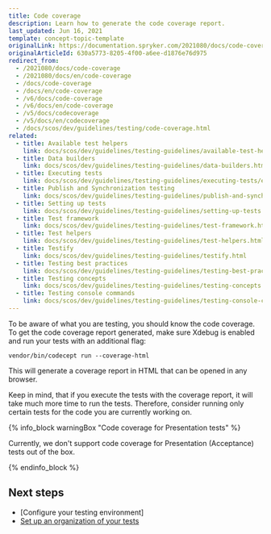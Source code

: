 ```yaml
---
title: Code coverage
description: Learn how to generate the code coverage report.
last_updated: Jun 16, 2021
template: concept-topic-template
originalLink: https://documentation.spryker.com/2021080/docs/code-coverage
originalArticleId: 630a5773-8205-4f00-a6ee-d1876e76d975
redirect_from:
  - /2021080/docs/code-coverage
  - /2021080/docs/en/code-coverage
  - /docs/code-coverage
  - /docs/en/code-coverage
  - /v6/docs/code-coverage
  - /v6/docs/en/code-coverage
  - /v5/docs/codecoverage
  - /v5/docs/en/codecoverage
  - /docs/scos/dev/guidelines/testing/code-coverage.html
related:
  - title: Available test helpers
    link: docs/scos/dev/guidelines/testing-guidelines/available-test-helpers.html
  - title: Data builders
    link: docs/scos/dev/guidelines/testing-guidelines/data-builders.html
  - title: Executing tests
    link: docs/scos/dev/guidelines/testing-guidelines/executing-tests/executing-tests.html
  - title: Publish and Synchronization testing
    link: docs/scos/dev/guidelines/testing-guidelines/publish-and-synchronization-testing.html
  - title: Setting up tests
    link: docs/scos/dev/guidelines/testing-guidelines/setting-up-tests.html
  - title: Test framework
    link: docs/scos/dev/guidelines/testing-guidelines/test-framework.html
  - title: Test helpers
    link: docs/scos/dev/guidelines/testing-guidelines/test-helpers.html
  - title: Testify
    link: docs/scos/dev/guidelines/testing-guidelines/testify.html
  - title: Testing best practices
    link: docs/scos/dev/guidelines/testing-guidelines/testing-best-practices.html
  - title: Testing concepts
    link: docs/scos/dev/guidelines/testing-guidelines/testing-concepts.html
  - title: Testing console commands
    link: docs/scos/dev/guidelines/testing-guidelines/testing-console-commands.html
---
```


To be aware of what you are testing, you should know the code coverage. To get the code coverage report generated, make sure Xdebug is enabled and run your tests with an additional flag:

`vendor/bin/codecept run --coverage-html`

This will generate a coverage report in HTML that can be opened in any browser.

Keep in mind, that if you execute the tests with the coverage report, it will take much more time to run the tests. Therefore, consider running only certain tests for the code you are currently working on.

{% info_block warningBox "Code coverage for Presentation tests" %}

Currently, we don't support code coverage for Presentation (Acceptance) tests out of the box.

{% endinfo_block %}

## Next steps

- [Configure your testing environment]
- [Set up an organization of your tests](/docs/scos/dev/guidelines/testing-guidelines/setting-up-tests.html)


